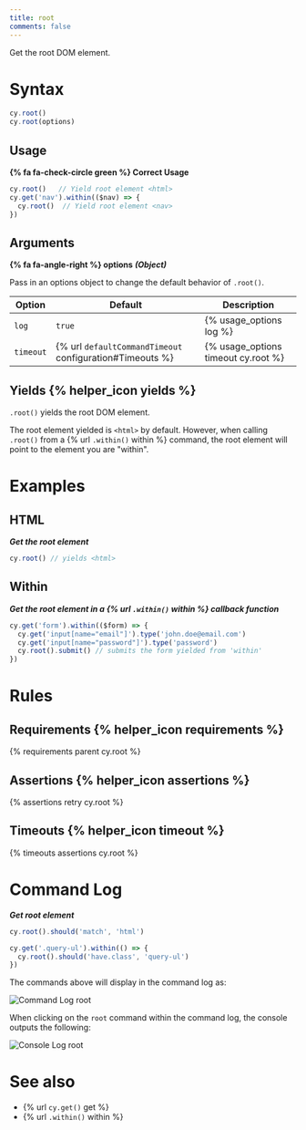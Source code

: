 ```yaml
---
title: root
comments: false
---
```


Get the root DOM element.

# Syntax

```javascript
cy.root()
cy.root(options)
```

## Usage

**{% fa fa-check-circle green %} Correct Usage**

```javascript
cy.root()   // Yield root element <html>
cy.get('nav').within(($nav) => {
  cy.root()  // Yield root element <nav>
})
```

## Arguments

**{% fa fa-angle-right %} options** ***(Object)***

Pass in an options object to change the default behavior of `.root()`.

Option | Default | Description
--- | --- | ---
`log` | `true` | {% usage_options log %}
`timeout` | {% url `defaultCommandTimeout` configuration#Timeouts %} | {% usage_options timeout cy.root %}

## Yields {% helper_icon yields %}

`.root()` yields the root DOM element.

The root element yielded is `<html>` by default. However, when calling `.root()` from a {% url `.within()` within %} command, the root element will point to the element you are "within".

# Examples

## HTML

***Get the root element***

```javascript
cy.root() // yields <html>
```

## Within

***Get the root element in a {% url `.within()` within %} callback function***

```javascript
cy.get('form').within(($form) => {
  cy.get('input[name="email"]').type('john.doe@email.com')
  cy.get('input[name="password"]').type('password')
  cy.root().submit() // submits the form yielded from 'within'
})
```

# Rules

## Requirements {% helper_icon requirements %}

{% requirements parent cy.root %}

## Assertions {% helper_icon assertions %}

{% assertions retry cy.root %}

## Timeouts {% helper_icon timeout %}

{% timeouts assertions cy.root %}

# Command Log

***Get root element***

```javascript
cy.root().should('match', 'html')

cy.get('.query-ul').within(() => {
  cy.root().should('have.class', 'query-ul')
})
```

The commands above will display in the command log as:

![Command Log root](/img/api/root/find-root-element-and-assert.png)

When clicking on the `root` command within the command log, the console outputs the following:

![Console Log root](/img/api/root/console-log-root-which-is-usually-the-main-document.png)

# See also

- {% url `cy.get()` get %}
- {% url `.within()` within %}
